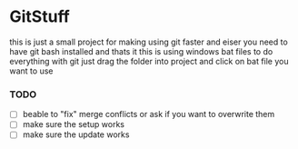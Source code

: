 # GitStuff

this is just a small project for making using git faster and eiser
you need to have git bash installed and thats it
this is using windows bat files to do everything with git
just drag the folder into project and click on bat file you want to use




### TODO

- [ ] beable to "fix" merge conflicts or ask if you want to overwrite them
- [ ] make sure the setup works
- [ ] make sure the update works
